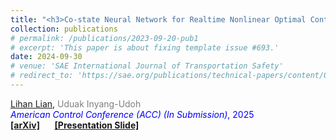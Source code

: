 ```yaml
---
title: "<h3>Co-state Neural Network for Realtime Nonlinear Optimal Control with Input Constraints</h3>"
collection: publications
# permalink: /publications/2023-09-20-pub1
# excerpt: 'This paper is about fixing template issue #693.'
date: 2024-09-30
# venue: 'SAE International Journal of Transportation Safety'
# redirect_to: 'https://sae.org/publications/technical-papers/content/09-11-02-0012/'
---
```


<u>Lihan Lian</u>, <span style="color: gray;">Uduak Inyang-Udoh</span><br>
<span style="color: blue;">*American Control Conference (ACC) (In Submission)*, 2025 </span><br>
<i class="fa-solid fa-book-open"></i> [**[arXiv]**](https://arxiv.org/) &nbsp;&nbsp;&nbsp;&nbsp;
<i class="fa-solid fa-file"></i> [**[Presentation Slide]**](../files/presentation-IBRC.pdf)